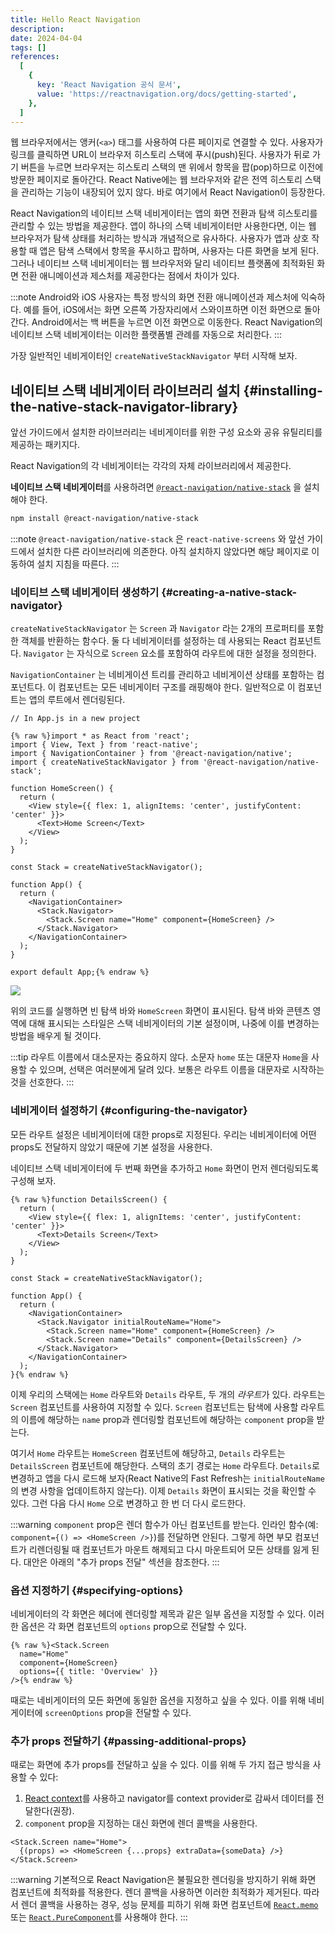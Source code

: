 ```yaml
---
title: Hello React Navigation
description:
date: 2024-04-04
tags: []
references:
  [
    {
      key: 'React Navigation 공식 문서',
      value: 'https://reactnavigation.org/docs/getting-started',
    },
  ]
---
```


웹 브라우저에서는 앵커(`<a>`) 태그를 사용하여 다른 페이지로 연결할 수 있다. 사용자가 링크를 클릭하면 URL이 브라우저 히스토리 스택에 푸시(push)된다. 사용자가 뒤로 가기 버튼을 누르면 브라우저는 히스토리 스택의 맨 위에서 항목을 팝(pop)하므로 이전에 방문한 페이지로 돌아간다. React Native에는 웹 브라우저와 같은 전역 히스토리 스택을 관리하는 기능이 내장되어 있지 않다. 바로 여기에서 React Navigation이 등장한다.

React Navigation의 네이티브 스택 네비게이터는 앱의 화면 전환과 탐색 히스토리를 관리할 수 있는 방법을 제공한다. 앱이 하나의 스택 네비게이터만 사용한다면, 이는 웹 브라우저가 탐색 상태를 처리하는 방식과 개념적으로 유사하다. 사용자가 앱과 상호 작용할 때 앱은 탐색 스택에서 항목을 푸시하고 팝하며, 사용자는 다른 화면을 보게 된다. 그러나 네이티브 스택 네비게이터는 웹 브라우저와 달리 네이티브 플랫폼에 최적화된 화면 전환 애니메이션과 제스처를 제공한다는 점에서 차이가 있다.

:::note
Android와 iOS 사용자는 특정 방식의 화면 전환 애니메이션과 제스처에 익숙하다. 예를 들어, iOS에서는 화면 오른쪽 가장자리에서 스와이프하면 이전 화면으로 돌아간다. Android에서는 백 버튼을 누르면 이전 화면으로 이동한다. React Navigation의 네이티브 스택 네비게이터는 이러한 플랫폼별 관례를 자동으로 처리한다.
:::

가장 일반적인 네비게이터인 `createNativeStackNavigator` 부터 시작해 보자.

## 네이티브 스택 네비게이터 라이브러리 설치 {#installing-the-native-stack-navigator-library}

앞선 가이드에서 설치한 라이브러리는 네비게이터를 위한 구성 요소와 공유 유틸리티를 제공하는 패키지다.

React Navigation의 각 네비게이터는 각각의 자체 라이브러리에서 제공한다.

**네이티브 스택 네비게이터**를 사용하려면 [`@react-navigation/native-stack`](https://github.com/react-navigation/react-navigation/tree/main/packages/native-stack) 을 설치해야 한다.

```bash
npm install @react-navigation/native-stack
```

:::note
`@react-navigation/native-stack` 은 `react-native-screens` 와 앞선 가이드에서 설치한 다른 라이브러리에 의존한다. 아직 설치하지 않았다면 해당 페이지로 이동하여 설치 지침을 따른다.
:::

### 네이티브 스택 네비게이터 생성하기 {#creating-a-native-stack-navigator}

`createNativeStackNavigator` 는 `Screen` 과 `Navigator` 라는 2개의 프로퍼티를 포함한 객체를 반환하는 함수다. 둘 다 네비게이터를 설정하는 데 사용되는 React 컴포넌트다. `Navigator` 는 자식으로 `Screen` 요소를 포함하여 라우트에 대한 설정을 정의한다.

`NavigationContainer` 는 네비게이션 트리를 관리하고 네비게이션 상태를 포함하는 컴포넌트다. 이 컴포넌트는 모든 네비게이터 구조를 래핑해야 한다. 일반적으로 이 컴포넌트는 앱의 루트에서 렌더링된다.

```tsx
// In App.js in a new project

{% raw %}import * as React from 'react';
import { View, Text } from 'react-native';
import { NavigationContainer } from '@react-navigation/native';
import { createNativeStackNavigator } from '@react-navigation/native-stack';

function HomeScreen() {
  return (
    <View style={{ flex: 1, alignItems: 'center', justifyContent: 'center' }}>
      <Text>Home Screen</Text>
    </View>
  );
}

const Stack = createNativeStackNavigator();

function App() {
  return (
    <NavigationContainer>
      <Stack.Navigator>
        <Stack.Screen name="Home" component={HomeScreen} />
      </Stack.Navigator>
    </NavigationContainer>
  );
}

export default App;{% endraw %}
```

![](https://s3.ap-northeast-2.amazonaws.com/vigorously.xyz/assets/images/react-navigation-doc-hello-react-navigation/1.png)

위의 코드를 실행하면 빈 탐색 바와 `HomeScreen` 화면이 표시된다. 탐색 바와 콘텐츠 영역에 대해 표시되는 스타일은 스택 네비게이터의 기본 설정이며, 나중에 이를 변경하는 방법을 배우게 될 것이다.

:::tip
라우트 이름에서 대소문자는 중요하지 않다. 소문자 `home` 또는 대문자 `Home`을 사용할 수 있으며, 선택은 여러분에게 달려 있다. 보통은 라우트 이름을 대문자로 시작하는 것을 선호한다.
:::

### 네비게이터 설정하기 {#configuring-the-navigator}

모든 라우트 설정은 네비게이터에 대한 props로 지정된다. 우리는 네비게이터에 어떤 props도 전달하지 않았기 때문에 기본 설정을 사용한다.

네이티브 스택 네비게이터에 두 번째 화면을 추가하고 `Home` 화면이 먼저 렌더링되도록 구성해 보자.

```tsx
{% raw %}function DetailsScreen() {
  return (
    <View style={{ flex: 1, alignItems: 'center', justifyContent: 'center' }}>
      <Text>Details Screen</Text>
    </View>
  );
}

const Stack = createNativeStackNavigator();

function App() {
  return (
    <NavigationContainer>
      <Stack.Navigator initialRouteName="Home">
        <Stack.Screen name="Home" component={HomeScreen} />
        <Stack.Screen name="Details" component={DetailsScreen} />
      </Stack.Navigator>
    </NavigationContainer>
  );
}{% endraw %}
```

이제 우리의 스택에는 `Home` 라우트와 `Details` 라우트, 두 개의 *라우트*가 있다. 라우트는 `Screen` 컴포넌트를 사용하여 지정할 수 있다. `Screen` 컴포넌트는 탐색에 사용할 라우트의 이름에 해당하는 `name` prop과 렌더링할 컴포넌트에 해당하는 `component` prop을 받는다.

여기서 `Home` 라우트는 `HomeScreen` 컴포넌트에 해당하고, `Details` 라우트는 `DetailsScreen` 컴포넌트에 해당한다. 스택의 초기 경로는 `Home` 라우트다. `Details`로 변경하고 앱을 다시 로드해 보자(React Native의 Fast Refresh는 `initialRouteName`의 변경 사항을 업데이트하지 않는다). 이제 `Details` 화면이 표시되는 것을 확인할 수 있다. 그런 다음 다시 `Home` 으로 변경하고 한 번 더 다시 로드한다.

:::warning
`component` prop은 렌더 함수가 아닌 컴포넌트를 받는다. 인라인 함수(예: `component={() => <HomeScreen />}`)를 전달하면 안된다. 그렇게 하면 부모 컴포넌트가 리렌더링될 때 컴포넌트가 마운트 해제되고 다시 마운트되어 모든 상태를 잃게 된다. 대안은 아래의 "추가 props 전달" 섹션을 참조한다.
:::

### 옵션 지정하기 {#specifying-options}

네비게이터의 각 화면은 헤더에 렌더링할 제목과 같은 일부 옵션을 지정할 수 있다. 이러한 옵션은 각 화면 컴포넌트의 `options` prop으로 전달할 수 있다.

```tsx
{% raw %}<Stack.Screen
  name="Home"
  component={HomeScreen}
  options={{ title: 'Overview' }}
/>{% endraw %}
```

때로는 네비게이터의 모든 화면에 동일한 옵션을 지정하고 싶을 수 있다. 이를 위해 네비게이터에 `screenOptions` prop을 전달할 수 있다.

### 추가 props 전달하기 {#passing-additional-props}

때로는 화면에 추가 props를 전달하고 싶을 수 있다. 이를 위해 두 가지 접근 방식을 사용할 수 있다:

1. [React context](https://reactjs.org/docs/context.html)를 사용하고 navigator를 context provider로 감싸서 데이터를 전달한다(권장).
2. `component` prop을 지정하는 대신 화면에 렌더 콜백을 사용한다.

```tsx
<Stack.Screen name="Home">
  {(props) => <HomeScreen {...props} extraData={someData} />}
</Stack.Screen>
```

:::warning
기본적으로 React Navigation은 불필요한 렌더링을 방지하기 위해 화면 컴포넌트에 최적화를 적용한다. 렌더 콜백을 사용하면 이러한 최적화가 제거된다. 따라서 렌더 콜백을 사용하는 경우, 성능 문제를 피하기 위해 화면 컴포넌트에 [`React.memo`](https://reactjs.org/docs/react-api.html#reactmemo) 또는 [`React.PureComponent`](https://reactjs.org/docs/react-api.html#reactpurecomponent)를 사용해야 한다.
:::
